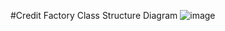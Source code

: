 #Credit Factory Class Structure Diagram
![image](https://user-images.githubusercontent.com/94651708/169888487-855bf055-b8bf-4684-9c27-33cce0726b15.png)

